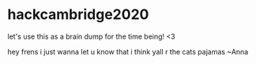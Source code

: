 # hackcambridge2020

let's use this as a brain dump for the time being! <3 

hey frens i just wanna let u know that i think yall r the cats pajamas ~Anna
